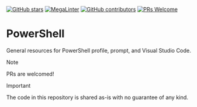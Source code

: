 <!-- badges-start -->
[![GitHub stars](https://img.shields.io/github/stars/samerde/powershell?cacheSeconds=3600)](https://github.com/samerde/powershell/stargazers/)
[![MegaLinter](https://github.com/samerde/powershell/workflows/MegaLinter/badge.svg?branch=main)](https://github.com/samerde/powershell/actions?query=workflow%3AMegaLinter+branch%3Amain)
[![GitHub contributors](https://img.shields.io/github/contributors/samerde/powershell.svg)](https://github.com/samerde/powershell/graphs/contributors/)
[![PRs Welcome](https://img.shields.io/badge/PRs-welcome-brightgreen.svg?style=flat-square)](http://makeapullrequest.com)
<!-- badges-end -->

# PowerShell
General resources for PowerShell profile, prompt, and Visual Studio Code. 

> [!NOTE]  
> PRs are welcomed!  

> [!IMPORTANT]
> The code in this repository is shared as-is with no guarantee of any kind. 
